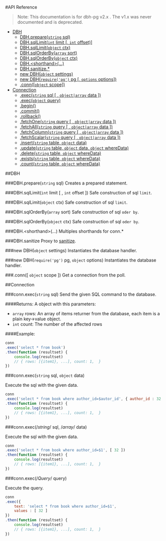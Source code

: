 #API Reference

> Note: This documentation is for dbh-pg v2.x . The v1.x was never documented and is deprecated.

- [DBH](#dbh)
  - [DBH.prepare(```string``` sql)]()
  - [DBH.sqlLimit(```int``` limit \[, ```int``` offset)\]]()
  - [DBH.sqlLimit(```object``` ctx)]()
  - [DBH.sqlOrderBy(```array``` sort)]()
  - [DBH.sqlOrderBy(```object``` ctx)]()
  - [DBH.\<shorthand\>(...)]()
  - [DBH.sanitize.*]()
  - [new DBH(```object``` settings)](#new-dbh-dbhsettings-settings)
  - [new DBH(```require('pg')``` pg \[, ```options``` options\])](#new-dbh-pg-pg-options)
  - [.conn(\[```object``` scope\])](#conn)
- [Connection](#connection)
  - [.exec(```string``` sql \[ , ```object|array``` data \])]()
  - [.exec(```object``` query)]()
  - [.begin()]()
  - [.commit()]()
  - [.rollback()]()
  - [.fetchOne(```string``` query \[ , ```object|array``` data \])]()
  - [.fetchAll(```string``` query \[ , ```object|array``` data \])]()
  - [.fetchColumn(```string``` query \[ , ```object|array``` data \])]()
  - [.fetchScalar(```string``` query \[ , ```object|array``` data \])]()
  - [.insert(```string``` table, ```object``` data)]()
  - [.update(```string``` table, ```object``` data, ```object``` whereData)]()
  - [.delete(```string``` table, ```object``` whereData)]()
  - [.exists(```string``` table, ```object``` whereData)]()
  - [.count(```string``` table, ```object``` whereData)]()

##DBH

###DBH.prepare(```string``` sql)
Creates a prepared statement.

###DBH.sqlLimit(```int``` limit [ , ```int``` offset ])
Safe construction of sql ```limit```.

###DBH.sqlLimit(```object``` ctx)
Safe construction of sql ```limit```.

###DBH.sqlOrderBy(```array``` sort)
Safe construction of sql ```oder by```.

###DBH.sqlOrderBy(```object``` ctx)
Safe construction of sql ```oder by```.

###DBH.\<shorthand\>(...)
Multiples shorthands for conn.*

###DBH.sanitize
Proxy to [sanitize]().

###new DBH(```object``` settings)
Instantiates the database handler.

###new DBH(```require('pg')``` pg, ```object``` options)
Instantiates the database handler.

###.conn([ ```object``` scope ])
Get a connection from the poll.

##Connection

###conn.exec(```string``` sql)
Send the given SQL command to the database.

####Returns:
A object with this parameters:
- ```array``` rows: An array of items returner from the database, each item is a plain key->value object.
- ```int``` count: The number of the affected rows

####Example:
```javascript
conn
.exec('select * from book')
.then(function (resultset) {
    console.log(resultset)
    // { rows: [{item1}, ...], count: 1,  }
})
```

###conn.exec(```string``` sql, ```object``` data)

Execute the sql with the given data.

```javascript
conn
.exec('select * from book where author_id=$autor_id', { author_id : 32 })
.then(function (resultset) {
    console.log(resultset)
    // { rows: [{item1}, ...], count: 1,  }
})
```

###conn.exec(/*string*/ sql, /*array*/ data)

Execute the sql with the given data.

```javascript
conn
.exec('select * from book where author_id=$1', [ 32 ])
.then(function (resultset) {
    console.log(resultset)
    // { rows: [{item1}, ...], count: 1,  }
})
```

###conn.exec(/*Query*/ query)

Execute the query.

```javascript
conn
.exec({
    text: 'select * from book where author_id=$1',
    values : [ 32 ]
})
.then(function (resultset) {
    console.log(resultset)
    // { rows: [{item1}, ...], count: 1,  }
})
```
